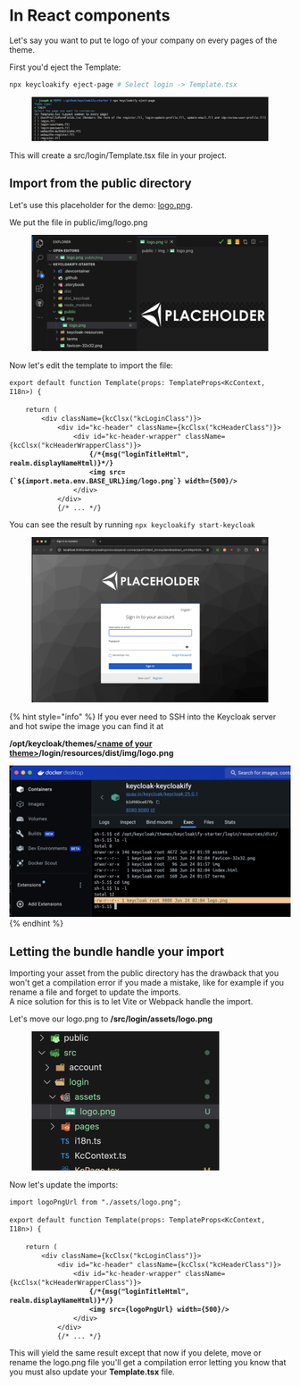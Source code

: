 # In React components

Let's say you want to put te logo of your company on every pages of the theme.

First you'd eject the Template:

```bash
npx keycloakify eject-page # Select login -> Template.tsx
```

<figure><img src="../.gitbook/assets/image (1) (1) (1) (1) (1) (1).png" alt=""><figcaption></figcaption></figure>

This will create a src/login/Template.tsx file in your project.

## Import from the public directory

Let's use this placeholder for the demo: [logo.png](https://github.com/keycloakify/keycloakify/releases/download/v0.0.1/logo.png).

We put the file in public/img/logo.png

<div align="center" data-full-width="false">

<figure><img src="../.gitbook/assets/image (1) (1) (1) (1) (1) (1) (1).png" alt="" width="563"><figcaption></figcaption></figure>

</div>

Now let's edit the template to import the file:

<pre class="language-tsx" data-title="src/login/Template.tsx"><code class="lang-tsx">export default function Template(props: TemplateProps&#x3C;KcContext, I18n>) {

    return (
        &#x3C;div className={kcClsx("kcLoginClass")}>
            &#x3C;div id="kc-header" className={kcClsx("kcHeaderClass")}>
                &#x3C;div id="kc-header-wrapper" className={kcClsx("kcHeaderWrapperClass")}>
<strong>                    {/*{msg("loginTitleHtml", realm.displayNameHtml)}*/}
</strong><strong>                    &#x3C;img src={`${import.meta.env.BASE_URL}img/logo.png`} width={500}/>
</strong>                &#x3C;/div>
            &#x3C;/div>
            {/* ... */}
</code></pre>

You can see the result by running `npx keycloakify start-keycloak`

<figure><img src="../.gitbook/assets/image (2) (1) (1) (1).png" alt=""><figcaption></figcaption></figure>

{% hint style="info" %}
If you ever need to SSH into the Keycloak server and hot swipe the image you can find it at

**/opt/keycloak/themes/**[**\<name of your theme>**](../build-options/themename.md)**/login/resources/dist/img/logo.png**

<img src="../.gitbook/assets/image (3) (1).png" alt="" data-size="original">
{% endhint %}

## Letting the bundle handle your import

Importing your asset from the public directory has the drawback that you won't get a compilation error if you made a mistake, like for example if you rename a file and forget to update the imports.\
A nice solution for this is to let Vite or Webpack handle the import.

Let's move our logo.png to **/src/login/assets/logo.png**

<figure><img src="../.gitbook/assets/image (4) (1).png" alt="" width="336"><figcaption></figcaption></figure>

Now let's update the imports:

<pre class="language-tsx" data-title="src/login/Template.tsx"><code class="lang-tsx">import logoPngUrl from "./assets/logo.png";

export default function Template(props: TemplateProps&#x3C;KcContext, I18n>) {

    return (
        &#x3C;div className={kcClsx("kcLoginClass")}>
            &#x3C;div id="kc-header" className={kcClsx("kcHeaderClass")}>
                &#x3C;div id="kc-header-wrapper" className={kcClsx("kcHeaderWrapperClass")}>
<strong>                    {/*{msg("loginTitleHtml", realm.displayNameHtml)}*/}
</strong><strong>                    &#x3C;img src={logoPngUrl} width={500}/>
</strong>                &#x3C;/div>
            &#x3C;/div>
            {/* ... */}
</code></pre>

This will yield the same result except that now if you delete, move or rename the logo.png file you'll get a compilation error letting you know that you must also update your **Template.tsx** file.
